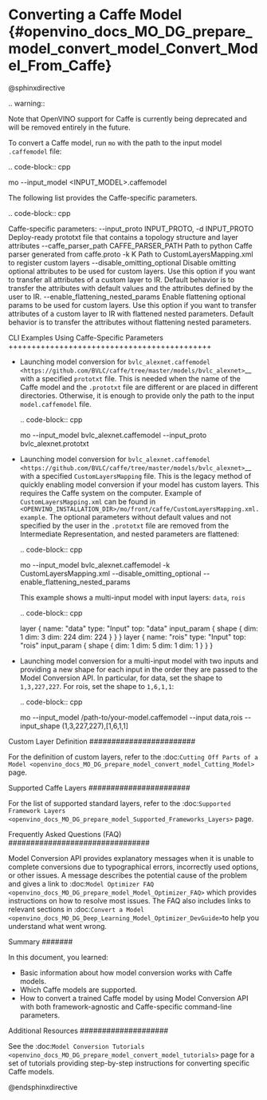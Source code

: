 # Converting a Caffe Model {#openvino_docs_MO_DG_prepare_model_convert_model_Convert_Model_From_Caffe}

@sphinxdirective


.. warning::

   Note that OpenVINO support for Caffe is currently being deprecated and will be removed entirely in the future.

To convert a Caffe model, run ``mo`` with the path to the input model ``.caffemodel`` file:

.. code-block:: cpp

   mo --input_model <INPUT_MODEL>.caffemodel


The following list provides the Caffe-specific parameters.

.. code-block:: cpp

  Caffe-specific parameters:
    --input_proto INPUT_PROTO, -d INPUT_PROTO
                          Deploy-ready prototxt file that contains a topology
                          structure and layer attributes
    --caffe_parser_path CAFFE_PARSER_PATH
                          Path to python Caffe parser generated from caffe.proto
    -k K                  Path to CustomLayersMapping.xml to register custom
                          layers
    --disable_omitting_optional
                          Disable omitting optional attributes to be used for
                          custom layers. Use this option if you want to transfer
                          all attributes of a custom layer to IR. Default
                          behavior is to transfer the attributes with default
                          values and the attributes defined by the user to IR.
    --enable_flattening_nested_params
                          Enable flattening optional params to be used for
                          custom layers. Use this option if you want to transfer
                          attributes of a custom layer to IR with flattened
                          nested parameters. Default behavior is to transfer the
                          attributes without flattening nested parameters.


CLI Examples Using Caffe-Specific Parameters
++++++++++++++++++++++++++++++++++++++++++++

* Launching model conversion for `bvlc_alexnet.caffemodel <https://github.com/BVLC/caffe/tree/master/models/bvlc_alexnet>`__ with a specified `prototxt` file. This is needed when the name of the Caffe model and the `.prototxt` file are different or are placed in different directories. Otherwise, it is enough to provide only the path to the input `model.caffemodel` file.
  
  .. code-block:: cpp
      
    mo --input_model bvlc_alexnet.caffemodel --input_proto bvlc_alexnet.prototxt
   
* Launching model conversion for `bvlc_alexnet.caffemodel <https://github.com/BVLC/caffe/tree/master/models/bvlc_alexnet>`__ with a specified `CustomLayersMapping` file. This is the legacy method of quickly enabling model conversion if your model has custom layers. This requires the Caffe system on the computer. Example of ``CustomLayersMapping.xml`` can be found in ``<OPENVINO_INSTALLATION_DIR>/mo/front/caffe/CustomLayersMapping.xml.example``. The optional parameters without default values and not specified by the user in the ``.prototxt`` file are removed from the Intermediate Representation, and nested parameters are flattened:

  .. code-block:: cpp

    mo --input_model bvlc_alexnet.caffemodel -k CustomLayersMapping.xml --disable_omitting_optional --enable_flattening_nested_params
   
   This example shows a multi-input model with input layers: ``data``, ``rois``

  .. code-block:: cpp

    layer {
      name: "data"
      type: "Input"
      top: "data"
      input_param {
        shape { dim: 1 dim: 3 dim: 224 dim: 224 }
      }
    }
    layer {
      name: "rois"
      type: "Input"
      top: "rois"
      input_param {
        shape { dim: 1 dim: 5 dim: 1 dim: 1 }
      }
    }

* Launching model conversion for a multi-input model with two inputs and providing a new shape for each input in the order they are passed to the Model Conversion API. In particular, for data, set the shape to ``1,3,227,227``. For rois, set the shape to ``1,6,1,1``:

  .. code-block:: cpp

    mo --input_model /path-to/your-model.caffemodel --input data,rois --input_shape (1,3,227,227),[1,6,1,1]

Custom Layer Definition
########################

For the definition of custom layers, refer to the :doc:`Cutting Off Parts of a Model <openvino_docs_MO_DG_prepare_model_convert_model_Cutting_Model>` page.

Supported Caffe Layers
#######################

For the list of supported standard layers, refer to the :doc:`Supported Framework Layers <openvino_docs_MO_DG_prepare_model_Supported_Frameworks_Layers>`  page.

Frequently Asked Questions (FAQ)
################################

Model Conversion API provides explanatory messages when it is unable to complete conversions due to typographical errors, incorrectly used options, or other issues. A message describes the potential cause of the problem and gives a link to :doc:`Model Optimizer FAQ <openvino_docs_MO_DG_prepare_model_Model_Optimizer_FAQ>`  which provides instructions on how to resolve most issues. The FAQ also includes links to relevant sections in :doc:`Convert a Model <openvino_docs_MO_DG_Deep_Learning_Model_Optimizer_DevGuide>`to help you understand what went wrong.

Summary
#######

In this document, you learned:

* Basic information about how model conversion works with Caffe models.
* Which Caffe models are supported.
* How to convert a trained Caffe model by using Model Conversion API with both framework-agnostic and Caffe-specific command-line parameters.

Additional Resources
####################

See the :doc:`Model Conversion Tutorials <openvino_docs_MO_DG_prepare_model_convert_model_tutorials>`  page for a set of tutorials providing step-by-step instructions for converting specific Caffe models.


@endsphinxdirective
